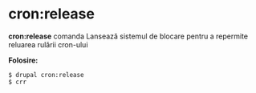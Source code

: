 # cron:release
**cron:release** comanda Lansează sistemul de blocare pentru a repermite reluarea rulării cron-ului

**Folosire:**
```
$ drupal cron:release 
$ crr  
```
